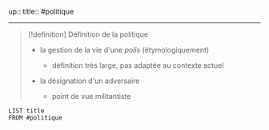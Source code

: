 up::
title::
#politique 

---

> [!definition] Définition de la politique
>  - la gestion de la vie d'une _polis_ (étymologiquement)
>      - définition très large, pas adaptée au contexte actuel
>        
>  - la désignation d'un adversaire
>      - point de vue militantiste

```dataview
LIST title
FROM #politique
```

